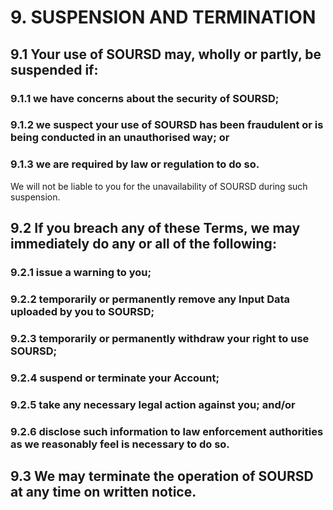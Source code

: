 # 9. SUSPENSION AND TERMINATION

## 9.1 Your use of SOURSD may, wholly or partly, be suspended if:

### 9.1.1 we have concerns about the security of SOURSD;

### 9.1.2 we suspect your use of SOURSD has been fraudulent or is being conducted in an unauthorised way; or

### 9.1.3 we are required by law or regulation to do so.

We will not be liable to you for the unavailability of SOURSD during such suspension.

## 9.2 If you breach any of these Terms, we may immediately do any or all of the following:

### 9.2.1 issue a warning to you;

### 9.2.2 temporarily or permanently remove any Input Data uploaded by you to SOURSD;

### 9.2.3 temporarily or permanently withdraw your right to use SOURSD;

### 9.2.4 suspend or terminate your Account;

### 9.2.5 take any necessary legal action against you; and/or

### 9.2.6 disclose such information to law enforcement authorities as we reasonably feel is necessary to do so.

## 9.3 We may terminate the operation of SOURSD at any time on written notice.

